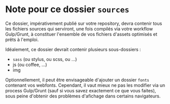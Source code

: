 # Note pour ce dossier `sources`

Ce dossier, impérativement publié sur votre repository, devra contenir tous les fichiers sources qui serviront, une fois compilés via votre workflow Gulp/Grunt, à constituer l'ensemble de vos fichiers d'assets optimisés et prêts à l'emploi.

Idéalement, ce dossier devrait contenir plusieurs sous-dossiers :

- `sass` (ou stylus, ou scss, ou ...)
- js (ou coffee, ...)
- img

Optionnellement, il peut être envisageable d'ajouter un dossier `fonts` contenant vos webfonts. Cependant, il vaut mieux ne pas les modifier via un process Gulp/Grunt (sauf si vous savez exactement ce que vous faites), sous peine d'obtenir des problèmes d'afichage dans certains navigateurs.